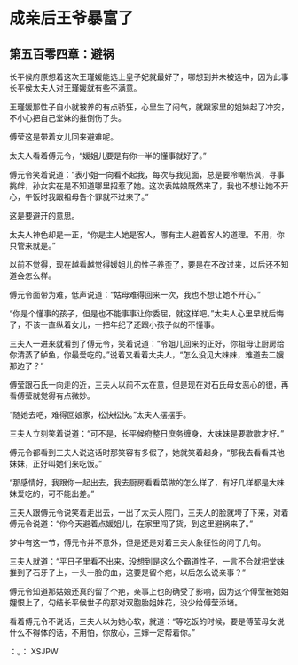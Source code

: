 # 成亲后王爷暴富了 
 ## 第五百零四章：避祸
  长平候府原想着这次王瑾媛能选上皇子妃就最好了，哪想到并未被选中，因为此事长平侯太夫人对王瑾媛就有些不满意。  
  
 王瑾媛那性子自小就被养的有点骄狂，心里生了闷气，就跟家里的姐妹起了冲突，不小心把自己堂妹的推倒伤了头。  
  
 傅莹这是带着女儿回来避难呢。  
  
 太夫人看着傅元令，“媛姐儿要是有你一半的懂事就好了。”  
  
 傅元令笑着说道：“表小姐一向看不起我，每次与我见面，总是要冷嘲热讽，寻事挑衅，孙女实在是不知道哪里招惹了她。这次表姑娘既然来了，我也不想让她不开心，午饭时我跟祖母告个罪就不过来了。”  
  
 这是要避开的意思。  
  
 太夫人神色却是一正，“你是主人她是客人，哪有主人避着客人的道理。不用，你只管来就是。”  
  
 以前不觉得，现在越看越觉得媛姐儿的性子养歪了，要是在不改过来，以后还不知道会怎么样。  
  
 傅元令面带为难，低声说道：“姑母难得回来一次，我也不想让她不开心。”  
  
 “你是个懂事的孩子，但是也不能事事让你委屈，就这样吧。”太夫人心里早就后悔了，不该一直纵着女儿，一把年纪了还跟小孩子似的不懂事。  
  
 三夫人一进来就看到了傅元令，笑着说道：“令姐儿回来的正好，你祖母让厨房给你清蒸了鲈鱼，你最爱吃的。”说着又看着太夫人，“怎么没见大妹妹，难道去二嫂那边了？”  
  
 傅莹跟石氏一向走的近，三夫人以前不太在意，但是现在对石氏母女恶心的很，再看傅莹就觉得有点微妙。  
  
 “随她去吧，难得回娘家，松快松快。”太夫人摆摆手。  
  
 三夫人立刻笑着说道：“可不是，长平候府整日庶务缠身，大妹妹是要歇歇才好。”  
  
 傅元令都看到三夫人说这话时那笑容有多假了，她就笑着起身，“那我去看看其他妹妹，正好叫她们来吃饭。”  
  
 “那感情好，我跟你一起出去，我去厨房看看菜做的怎么样了，有好几样都是大妹妹爱吃的，可不能出差。”  
  
 三夫人跟傅元令说笑着走出去，一出了太夫人院门，三夫人的脸就垮了下来，对着傅元令说道：“你今天避着点媛姐儿，在家里闯了货，到这里避祸来了。”  
  
 梦中有这一节，傅元令并不意外，但是还是对着三夫人象征性的问了几句。  
  
 三夫人就道：“平日子里看不出来，没想到是这么个霸道性子，一言不合就把堂妹推到了石牙子上，一头一脸的血，这要是留个疤，以后怎么说亲事？”  
  
 傅元令知道那姑娘还真的留了个疤，亲事上也的确受了影响，因为这个傅莹被她妯娌恨上了，勾结长平候世子的那对双胞胎姐妹花，没少给傅莹添堵。  
  
 看着傅元令不说话，三夫人以为她心软，就道：“等吃饭的时候，要是傅莹母女说什么不得体的话，不用怕，你放心，三婶一定帮着你。”  
  
 ：。： 
XSJPW
